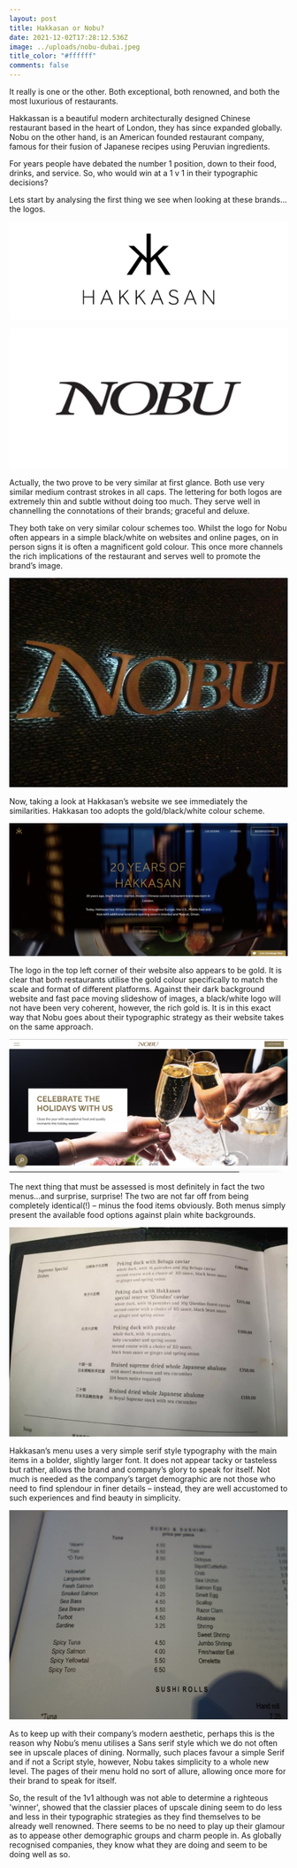 ```yaml
---
layout: post
title: Hakkasan or Nobu?
date: 2021-12-02T17:28:12.536Z
image: ../uploads/nobu-dubai.jpeg
title_color: "#ffffff"
comments: false
---
```

It really is one or the other. Both exceptional, both renowned, and both the most luxurious of restaurants.

Hakkassan is a beautiful modern architecturally designed Chinese restaurant based in the heart of London, they has since expanded globally. Nobu on the other hand, is an American founded restaurant company, famous for their fusion of Japanese recipes using Peruvian ingredients.

For years people have debated the number 1 position, down to their food, drinks, and service. So, who would win at a 1 v 1 in their typographic decisions?

Lets start by analysing the first thing we see when looking at these brands…the logos.

![Hakkasan Logo](../uploads/hakkasan-logo-4.png)

![Nobu logo](../uploads/nobu-milano.jpeg)

Actually, the two prove to be very similar at first glance. Both use very similar medium contrast strokes in all caps. The lettering for both logos are extremely thin and subtle without doing too much. They serve well in channelling the connotations of their brands; graceful and deluxe.

They both take on very similar colour schemes too. Whilst the logo for Nobu often appears in a simple black/white on websites and online pages, on in person signs it is often a magnificent gold colour. This once more channels the rich implications of the restaurant and serves well to promote the brand’s image.

![Nobu Dubai - Image from Tripadvisor](../uploads/nobu-dubai.jpeg)

Now, taking a look at Hakkasan’s website we see immediately the similarities. Hakkasan too adopts the gold/black/white colour scheme. 

![Hakkasan website](../uploads/screenshot-2021-12-02-at-17.48.57.png)

The logo in the top left corner of their website also appears to be gold. It is clear that both restaurants utilise the gold colour specifically to match the scale and format of different platforms. Against their dark background website and fast pace moving slideshow of images, a black/white logo will not have been very coherent, however, the rich gold is. It is in this exact way that Nobu goes about their typographic strategy as their website takes on the same approach.

![Nobu website](../uploads/screenshot-2021-12-02-at-17.49.14.png)

The next thing that must be assessed is most definitely in fact the two menus…and surprise, surprise! The two are not far off from being completely identical(!) – minus the food items obviously. Both menus simply present the available food options against plain white backgrounds.

![Hakkasan menu](../uploads/hakkasan-menu.jpeg)

Hakkasan’s menu uses a very simple serif style typography with the main items in a bolder, slightly larger font. It does not appear tacky or tasteless but rather, allows the brand and company’s glory to speak for itself. Not much is needed as the company’s target demographic are not those who need to find splendour in finer details – instead, they are well accustomed to such experiences and find beauty in simplicity. 

![Nobu menu](../uploads/nobu-menu.jpeg)

As to keep up with their company’s modern aesthetic, perhaps this is the reason why Nobu’s menu utilises a Sans serif style which we do not often see in upscale places of dining. Normally, such places favour a simple Serif and if not a Script style, however, Nobu takes simplicity to a whole new level. The pages of their menu hold no sort of allure, allowing once more for their brand to speak for itself.

So, the result of the 1v1 although was not able to determine a righteous 'winner', showed that the classier places of upscale dining seem to do less and less in their typographic strategies as they find themselves to be already well renowned. There seems to be no need to play up their glamour as to appease other demographic groups and charm people in. As globally recognised companies, they know what they are doing and seem to be doing well as so.